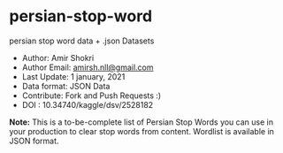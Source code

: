# persian-stop-word
persian stop word data + .json Datasets

* Author: Amir Shokri
* Author Email: amirsh.nll@gmail.com
* Last Update: 1 january, 2021
* Data format: JSON Data
* Contribute: Fork and Push Requests :)
* DOI : 10.34740/kaggle/dsv/2528182

**Note:** This is a to-be-complete list of Persian Stop Words you can use in your production to clear stop words from content.
Wordlist is available in JSON format.
